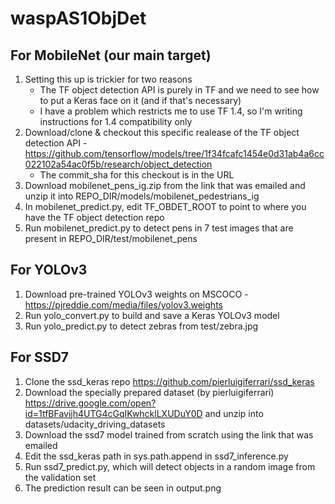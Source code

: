 # waspAS1ObjDet

## For MobileNet (our main target)
1. Setting this up is trickier for two reasons
	- The TF object detection API is purely in TF and we need to see how to put a Keras face on it (and if that's necessary)
	- I have a problem which restricts me to use TF 1.4, so I'm writing instructions for 1.4 compatibility only
2. Download/clone & checkout this specific realease of the TF object detection API - https://github.com/tensorflow/models/tree/1f34fcafc1454e0d31ab4a6cc022102a54ac0f5b/research/object_detection
	- The commit_sha for this checkout is in the URL
3. Download mobilenet_pens_ig.zip from the link that was emailed and unzip it into REPO_DIR/models/mobilenet_pedestrians_ig
3. In mobilenet_predict.py, edit TF_OBDET_ROOT to point to where you have the TF object detection repo
4. Run mobilenet_predict.py to detect pens in 7 test images that are present in REPO_DIR/test/mobilenet_pens

## For YOLOv3
1. Download pre-trained YOLOv3 weights on MSCOCO - https://pjreddie.com/media/files/yolov3.weights
2. Run yolo_convert.py to build and save a Keras YOLOv3 model
3. Run yolo_predict.py to detect zebras from test/zebra.jpg

## For SSD7
1. Clone the ssd_keras repo https://github.com/pierluigiferrari/ssd_keras
2. Download the specially prepared dataset (by pierluigiferrari) https://drive.google.com/open?id=1tfBFavijh4UTG4cGqIKwhcklLXUDuY0D and unzip into datasets/udacity_driving_datasets
3. Download the ssd7 model trained from scratch using the link that was emailed
4. Edit the ssd_keras path in sys.path.append in ssd7_inference.py
5. Run ssd7_predict.py, which will detect objects in a random image from the validation set
6. The prediction result can be seen in output.png